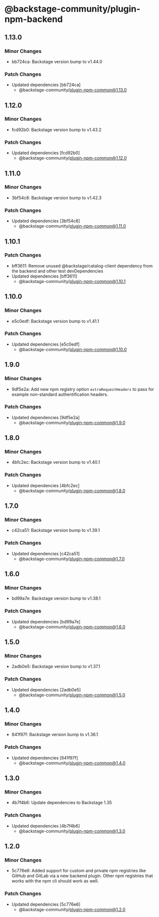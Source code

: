 # @backstage-community/plugin-npm-backend

## 1.13.0

### Minor Changes

- bb724ca: Backstage version bump to v1.44.0

### Patch Changes

- Updated dependencies [bb724ca]
  - @backstage-community/plugin-npm-common@1.13.0

## 1.12.0

### Minor Changes

- fcd92b0: Backstage version bump to v1.43.2

### Patch Changes

- Updated dependencies [fcd92b0]
  - @backstage-community/plugin-npm-common@1.12.0

## 1.11.0

### Minor Changes

- 3bf54c8: Backstage version bump to v1.42.3

### Patch Changes

- Updated dependencies [3bf54c8]
  - @backstage-community/plugin-npm-common@1.11.0

## 1.10.1

### Patch Changes

- bff3611: Remove unused @backstage/catalog-client dependency from the backend and other test devDependencies
- Updated dependencies [bff3611]
  - @backstage-community/plugin-npm-common@1.10.1

## 1.10.0

### Minor Changes

- e5c0edf: Backstage version bump to v1.41.1

### Patch Changes

- Updated dependencies [e5c0edf]
  - @backstage-community/plugin-npm-common@1.10.0

## 1.9.0

### Minor Changes

- 9df5e2a: Add new npm registry option `extraRequestHeaders` to pass for example non-standard authentification headers.

### Patch Changes

- Updated dependencies [9df5e2a]
  - @backstage-community/plugin-npm-common@1.9.0

## 1.8.0

### Minor Changes

- 4bfc2ec: Backstage version bump to v1.40.1

### Patch Changes

- Updated dependencies [4bfc2ec]
  - @backstage-community/plugin-npm-common@1.8.0

## 1.7.0

### Minor Changes

- c42ca51: Backstage version bump to v1.39.1

### Patch Changes

- Updated dependencies [c42ca51]
  - @backstage-community/plugin-npm-common@1.7.0

## 1.6.0

### Minor Changes

- bd99a7e: Backstage version bump to v1.38.1

### Patch Changes

- Updated dependencies [bd99a7e]
  - @backstage-community/plugin-npm-common@1.6.0

## 1.5.0

### Minor Changes

- 2adb0e5: Backstage version bump to v1.37.1

### Patch Changes

- Updated dependencies [2adb0e5]
  - @backstage-community/plugin-npm-common@1.5.0

## 1.4.0

### Minor Changes

- 841f97f: Backstage version bump to v1.36.1

### Patch Changes

- Updated dependencies [841f97f]
  - @backstage-community/plugin-npm-common@1.4.0

## 1.3.0

### Minor Changes

- 4b7f4b6: Update dependencies to Backstage 1.35

### Patch Changes

- Updated dependencies [4b7f4b6]
  - @backstage-community/plugin-npm-common@1.3.0

## 1.2.0

### Minor Changes

- 5c776e6: Added support for custom and private npm registries like GitHub and GitLab via a new backend plugin. Other npm registries that works with the npm cli should work as well.

### Patch Changes

- Updated dependencies [5c776e6]
  - @backstage-community/plugin-npm-common@1.2.0
